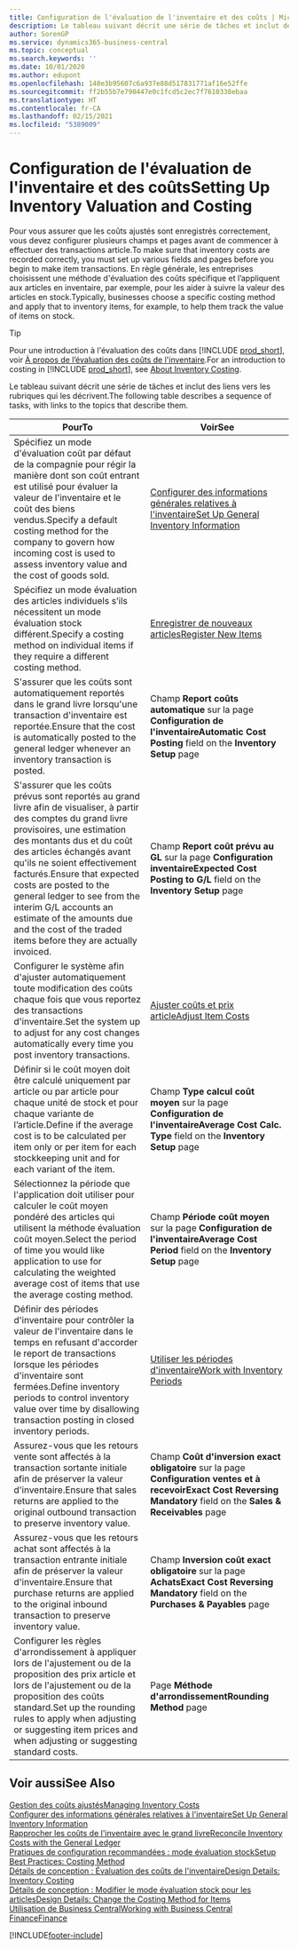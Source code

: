 ```yaml
---
title: Configuration de l'évaluation de l'inventaire et des coûts | Microsoft Docs
description: Le tableau suivant décrit une série de tâches et inclut des liens vers les rubriques qui les décrivent.
author: SorenGP
ms.service: dynamics365-business-central
ms.topic: conceptual
ms.search.keywords: ''
ms.date: 10/01/2020
ms.author: edupont
ms.openlocfilehash: 140e3b95607c6a937e88d517831771af16e52ffe
ms.sourcegitcommit: ff2b55b7e790447e0c1fcd5c2ec7f7610338ebaa
ms.translationtype: HT
ms.contentlocale: fr-CA
ms.lasthandoff: 02/15/2021
ms.locfileid: "5389009"
---
```

# <a name="setting-up-inventory-valuation-and-costing"></a><span data-ttu-id="d26e2-103">Configuration de l'évaluation de l'inventaire et des coûts</span><span class="sxs-lookup"><span data-stu-id="d26e2-103">Setting Up Inventory Valuation and Costing</span></span>

<span data-ttu-id="d26e2-104">Pour vous assurer que les coûts ajustés sont enregistrés correctement, vous devez configurer plusieurs champs et pages avant de commencer à effectuer des transactions article.</span><span class="sxs-lookup"><span data-stu-id="d26e2-104">To make sure that inventory costs are recorded correctly, you must set up various fields and pages before you begin to make item transactions.</span></span> <span data-ttu-id="d26e2-105">En règle générale, les entreprises choisissent une méthode d'évaluation des coûts spécifique et l’appliquent aux articles en inventaire, par exemple, pour les aider à suivre la valeur des articles en stock.</span><span class="sxs-lookup"><span data-stu-id="d26e2-105">Typically, businesses choose a specific costing method and apply that to inventory items, for example, to help them track the value of items on stock.</span></span>  

> [!TIP]
> <span data-ttu-id="d26e2-106">Pour une introduction à l'évaluation des coûts dans [!INCLUDE [prod_short](includes/prod_short.md)], voir [À propos de l’évaluation des coûts de l'inventaire](finance-learn-about-costing.md).</span><span class="sxs-lookup"><span data-stu-id="d26e2-106">For an introduction to costing in [!INCLUDE [prod_short](includes/prod_short.md)], see [About Inventory Costing](finance-learn-about-costing.md).</span></span>

<span data-ttu-id="d26e2-107">Le tableau suivant décrit une série de tâches et inclut des liens vers les rubriques qui les décrivent.</span><span class="sxs-lookup"><span data-stu-id="d26e2-107">The following table describes a sequence of tasks, with links to the topics that describe them.</span></span>

|<span data-ttu-id="d26e2-108">**Pour**</span><span class="sxs-lookup"><span data-stu-id="d26e2-108">**To**</span></span>|<span data-ttu-id="d26e2-109">**Voir**</span><span class="sxs-lookup"><span data-stu-id="d26e2-109">**See**</span></span>|  
|------------|-------------|
|<span data-ttu-id="d26e2-110">Spécifiez un mode d'évaluation coût par défaut de la compagnie pour régir la manière dont son coût entrant est utilisé pour évaluer la valeur de l'inventaire et le coût des biens vendus.</span><span class="sxs-lookup"><span data-stu-id="d26e2-110">Specify a default costing method for the company to govern how incoming cost is used to assess inventory value and the cost of goods sold.</span></span>|[<span data-ttu-id="d26e2-111">Configurer des informations générales relatives à l'inventaire</span><span class="sxs-lookup"><span data-stu-id="d26e2-111">Set Up General Inventory Information</span></span>](inventory-how-setup-general.md)|  
|<span data-ttu-id="d26e2-112">Spécifiez un mode évaluation des articles individuels s’ils nécessitent un mode évaluation stock différent.</span><span class="sxs-lookup"><span data-stu-id="d26e2-112">Specify a costing method on individual items if they require a different costing method.</span></span>|[<span data-ttu-id="d26e2-113">Enregistrer de nouveaux articles</span><span class="sxs-lookup"><span data-stu-id="d26e2-113">Register New Items</span></span>](inventory-how-register-new-items.md)|  
|<span data-ttu-id="d26e2-114">S'assurer que les coûts sont automatiquement reportés dans le grand livre lorsqu'une transaction d'inventaire est reportée.</span><span class="sxs-lookup"><span data-stu-id="d26e2-114">Ensure that the cost is automatically posted to the general ledger whenever an inventory transaction is posted.</span></span>|<span data-ttu-id="d26e2-115">Champ **Report coûts automatique** sur la page **Configuration de l'inventaire**</span><span class="sxs-lookup"><span data-stu-id="d26e2-115">**Automatic Cost Posting** field on the **Inventory Setup** page</span></span>|  
|<span data-ttu-id="d26e2-116">S'assurer que les coûts prévus sont reportés au grand livre afin de visualiser, à partir des comptes du grand livre provisoires, une estimation des montants dus et du coût des articles échangés avant qu'ils ne soient effectivement facturés.</span><span class="sxs-lookup"><span data-stu-id="d26e2-116">Ensure that expected costs are posted to the general ledger to see from the interim G/L accounts an estimate of the amounts due and the cost of the traded items before they are actually invoiced.</span></span>|<span data-ttu-id="d26e2-117">Champ **Report coût prévu au GL** sur la page **Configuration inventaire**</span><span class="sxs-lookup"><span data-stu-id="d26e2-117">**Expected Cost Posting to G/L** field on the **Inventory Setup** page</span></span>|  
|<span data-ttu-id="d26e2-118">Configurer le système afin d'ajuster automatiquement toute modification des coûts chaque fois que vous reportez des transactions d'inventaire.</span><span class="sxs-lookup"><span data-stu-id="d26e2-118">Set the system up to adjust for any cost changes automatically every time you post inventory transactions.</span></span>|[<span data-ttu-id="d26e2-119">Ajuster coûts et prix article</span><span class="sxs-lookup"><span data-stu-id="d26e2-119">Adjust Item Costs</span></span>](inventory-how-adjust-item-costs.md)|  
|<span data-ttu-id="d26e2-120">Définir si le coût moyen doit être calculé uniquement par article ou par article pour chaque unité de stock et pour chaque variante de l’article.</span><span class="sxs-lookup"><span data-stu-id="d26e2-120">Define if the average cost is to be calculated per item only or per item for each stockkeeping unit and for each variant of the item.</span></span>|<span data-ttu-id="d26e2-121">Champ **Type calcul coût moyen** sur la page **Configuration de l'inventaire**</span><span class="sxs-lookup"><span data-stu-id="d26e2-121">**Average Cost Calc. Type** field on the **Inventory Setup** page</span></span>|  
|<span data-ttu-id="d26e2-122">Sélectionnez la période que l'application doit utiliser pour calculer le coût moyen pondéré des articles qui utilisent la méthode évaluation coût moyen.</span><span class="sxs-lookup"><span data-stu-id="d26e2-122">Select the period of time you would like application to use for calculating the weighted average cost of items that use the average costing method.</span></span>|<span data-ttu-id="d26e2-123">Champ **Période coût moyen** sur la page **Configuration de l'inventaire**</span><span class="sxs-lookup"><span data-stu-id="d26e2-123">**Average Cost Period** field on the **Inventory Setup** page</span></span>|  
|<span data-ttu-id="d26e2-124">Définir des périodes d'inventaire pour contrôler la valeur de l'inventaire dans le temps en refusant d'accorder le report de transactions lorsque les périodes d'inventaire sont fermées.</span><span class="sxs-lookup"><span data-stu-id="d26e2-124">Define inventory periods to control inventory value over time by disallowing transaction posting in closed inventory periods.</span></span>|[<span data-ttu-id="d26e2-125">Utiliser les périodes d'inventaire</span><span class="sxs-lookup"><span data-stu-id="d26e2-125">Work with Inventory Periods</span></span>](finance-how-to-work-with-inventory-periods.md)|  
|<span data-ttu-id="d26e2-126">Assurez-vous que les retours vente sont affectés à la transaction sortante initiale afin de préserver la valeur d'inventaire.</span><span class="sxs-lookup"><span data-stu-id="d26e2-126">Ensure that sales returns are applied to the original outbound transaction to preserve inventory value.</span></span>|<span data-ttu-id="d26e2-127">Champ **Coût d'inversion exact obligatoire** sur la page **Configuration ventes et à recevoir**</span><span class="sxs-lookup"><span data-stu-id="d26e2-127">**Exact Cost Reversing Mandatory** field on the **Sales & Receivables** page</span></span>|  
|<span data-ttu-id="d26e2-128">Assurez-vous que les retours achat sont affectés à la transaction entrante initiale afin de préserver la valeur d'inventaire.</span><span class="sxs-lookup"><span data-stu-id="d26e2-128">Ensure that purchase returns are applied to the original inbound transaction to preserve inventory value.</span></span>|<span data-ttu-id="d26e2-129">Champ **Inversion coût exact obligatoire** sur la page **Achats**</span><span class="sxs-lookup"><span data-stu-id="d26e2-129">**Exact Cost Reversing Mandatory** field on the **Purchases & Payables** page</span></span>|
|<span data-ttu-id="d26e2-130">Configurer les règles d'arrondissement à appliquer lors de l'ajustement ou de la proposition des prix article et lors de l'ajustement ou de la proposition des coûts standard.</span><span class="sxs-lookup"><span data-stu-id="d26e2-130">Set up the rounding rules to apply when adjusting or suggesting item prices and when adjusting or suggesting standard costs.</span></span>|<span data-ttu-id="d26e2-131">Page **Méthode d'arrondissement**</span><span class="sxs-lookup"><span data-stu-id="d26e2-131">**Rounding Method** page</span></span>|  

## <a name="see-also"></a><span data-ttu-id="d26e2-132">Voir aussi</span><span class="sxs-lookup"><span data-stu-id="d26e2-132">See Also</span></span>

[<span data-ttu-id="d26e2-133">Gestion des coûts ajustés</span><span class="sxs-lookup"><span data-stu-id="d26e2-133">Managing Inventory Costs</span></span>](finance-manage-inventory-costs.md)  
[<span data-ttu-id="d26e2-134">Configurer des informations générales relatives à l'inventaire</span><span class="sxs-lookup"><span data-stu-id="d26e2-134">Set Up General Inventory Information</span></span>](inventory-how-setup-general.md)  
[<span data-ttu-id="d26e2-135">Rapprocher les coûts de l'inventaire avec le grand livre</span><span class="sxs-lookup"><span data-stu-id="d26e2-135">Reconcile Inventory Costs with the General Ledger</span></span>](finance-how-to-post-inventory-costs-to-the-general-ledger.md)  
[<span data-ttu-id="d26e2-136">Pratiques de configuration recommandées : mode évaluation stock</span><span class="sxs-lookup"><span data-stu-id="d26e2-136">Setup Best Practices: Costing Method</span></span>](setup-best-practices-costing-method.md)  
[<span data-ttu-id="d26e2-137">Détails de conception : Évaluation des coûts de l'inventaire</span><span class="sxs-lookup"><span data-stu-id="d26e2-137">Design Details: Inventory Costing</span></span>](design-details-inventory-costing.md)  
[<span data-ttu-id="d26e2-138">Détails de conception : Modifier le mode évaluation stock pour les articles</span><span class="sxs-lookup"><span data-stu-id="d26e2-138">Design Details: Change the Costing Method for Items</span></span>](design-details-changing-costing-methods.md)  
[<span data-ttu-id="d26e2-139">Utilisation de Business Central</span><span class="sxs-lookup"><span data-stu-id="d26e2-139">Working with Business Central</span></span>](ui-work-product.md)  
[<span data-ttu-id="d26e2-140">Finance</span><span class="sxs-lookup"><span data-stu-id="d26e2-140">Finance</span></span>](finance.md)  


[!INCLUDE[footer-include](includes/footer-banner.md)]